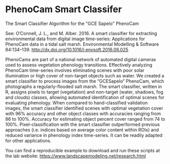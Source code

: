 # PhenoCam Smart Classifer

The Smart Classifier Algorithm for the "GCE Sapelo" PhenoCam

See: O’Connell, J. L., and M. Alber. 2016. A smart classifier for extracting environmental data from digital image time-series: Applications for PhenoCam data in a tidal salt marsh. Environmental Modelling & Software 84:134–139. http://dx.doi.org/10.1016/j.envsoft.2016.06.025

PhenoCams are part of a national network of automated digital cameras used to assess vegetation
phenology transitions. Effectively analyzing PhenoCam time-series involves eliminating scenes with poor
solar illumination or high cover of non-target objects such as water. We created a smart classifier to
process images from the “GCESapelo” PhenoCam, which photographs a regularly-flooded salt marsh. The
smart classifier, written in R, assigns pixels to target (vegetation) and non-target (water, shadows, fog
and clouds) classes, allowing automated identification of optimal scenes for evaluating phenology. When
compared to hand-classified validation images, the smart classifier identified scenes with optimal
vegetation cover with 96% accuracy and other object classes with accuracies ranging from 86 to 100%.
Accuracy for estimating object percent cover ranged from 74 to 100%. Pixel-classification with the smart
classifier outperformed previous approaches (i.e. indices based on average color content within ROIs) and
reduced variance in phenology index time-series. It can be readily adapted for other applications.

You can find a reproducible example to download and run these scripts at the lab website: https://www.landscapemodeling.net/research.html
